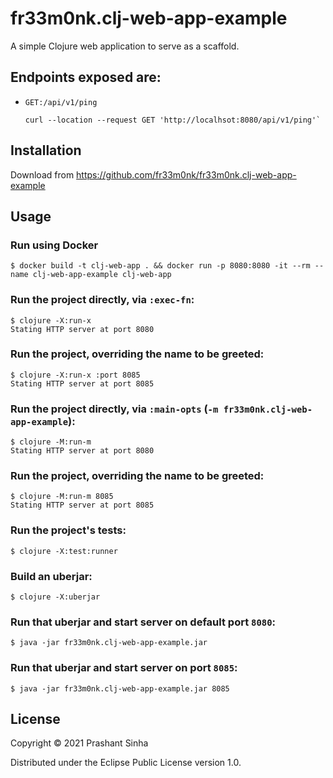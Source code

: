 # fr33m0nk.clj-web-app-example

A simple Clojure web application to serve as a scaffold.

## Endpoints exposed are:

* `GET:/api/v1/ping`
  ```shell
  curl --location --request GET 'http://localhsot:8080/api/v1/ping'`
  ```

## Installation

Download from https://github.com/fr33m0nk/fr33m0nk.clj-web-app-example

## Usage

### Run using Docker

    $ docker build -t clj-web-app . && docker run -p 8080:8080 -it --rm --name clj-web-app-example clj-web-app

### Run the project directly, via `:exec-fn`:

    $ clojure -X:run-x
    Stating HTTP server at port 8080

### Run the project, overriding the name to be greeted:

    $ clojure -X:run-x :port 8085
    Stating HTTP server at port 8085

### Run the project directly, via `:main-opts` (`-m fr33m0nk.clj-web-app-example`):

    $ clojure -M:run-m
    Stating HTTP server at port 8080

### Run the project, overriding the name to be greeted:

    $ clojure -M:run-m 8085
    Stating HTTP server at port 8085

### Run the project's tests:

    $ clojure -X:test:runner

### Build an uberjar:

    $ clojure -X:uberjar

### Run that uberjar and start server on default port `8080`:

    $ java -jar fr33m0nk.clj-web-app-example.jar

### Run that uberjar and start server on port `8085`:

    $ java -jar fr33m0nk.clj-web-app-example.jar 8085

## License

Copyright © 2021 Prashant Sinha

Distributed under the Eclipse Public License version 1.0.
